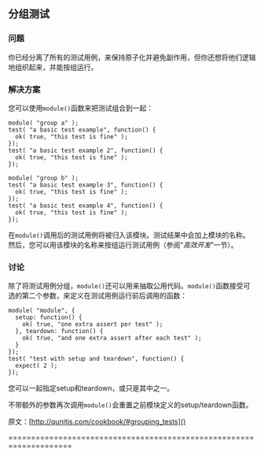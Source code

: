 ## 分组测试

### 问题

你已经分离了所有的测试用例，来保持原子化并避免副作用，但你还想将他们逻辑地组织起来，并能按组运行。

### 解决方案

您可以使用`module()`函数来把测试组合到一起：

    module( "group a" );
    test( "a basic test example", function() {
      ok( true, "this test is fine" );
    });
    test( "a basic test example 2", function() {
      ok( true, "this test is fine" );
    });
     
    module( "group b" );
    test( "a basic test example 3", function() {
      ok( true, "this test is fine" );
    });
    test( "a basic test example 4", function() {
      ok( true, "this test is fine" );
    });

在`module()`调用后的测试用例将被归入该模块。测试结果中会加上模块的名称。然后，您可以用该模块的名称来按组运行测试用例（参阅“*高效开发*”一节）。

### 讨论

除了将测试用例​​分组，`module()`还可以用来抽取公用代码。`module()`函数接受可选的第二个参数，来定义在测试用例运行前后调用的函数：

    module( "module", {
      setup: function() {
        ok( true, "one extra assert per test" );
      }, teardown: function() {
        ok( true, "and one extra assert after each test" );
      }
    });
    test( "test with setup and teardown", function() {
      expect( 2 );
    });

您可以一起指定setup和teardown，或只是其中之一。

不带额外的参数再次调用`module()`会重置之前模块定义的setup/teardown函数。

原文：[http://qunitjs.com/cookbook/#grouping_tests]()

====================================================================

